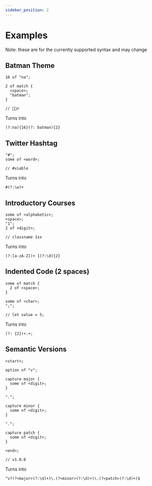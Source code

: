```yaml
---
sidebar_position: 2
---
```


# Examples

Note: these are for the currently supported syntax and may change

## Batman Theme

```
16 of "na";

2 of match {
  <space>;
  "batman";
}

// 🦇🦸‍♂️
```

Turns into

```
(?:na){16}(?: batman){2}
```

## Twitter Hashtag

```
"#";
some of <word>;

// #viable
```

Turns into

```
#(?:\w)+
```

## Introductory Courses

```
some of <alphabetic>;
<space>;
"1";
2 of <digit>;

// classname 1xx
```

Turns into

```
(?:[a-zA-Z])+ 1(?:\d){2}
```

## Indented Code (2 spaces)

```
some of match {
  2 of <space>;
}

some of <char>;
";";

// let value = 5;
```

Turns into

```
(?: {2})+.+;
```

## Semantic Versions

```
<start>;

option of "v";

capture major {
  some of <digit>;
}

".";

capture minor {
  some of <digit>;
}

".";

capture patch {
  some of <digit>;
}

<end>;

// v1.0.0
```

Turns into

```
^v?(?<major>(?:\d)+)\.(?<minor>(?:\d)+)\.(?<patch>(?:\d)+)$
```
